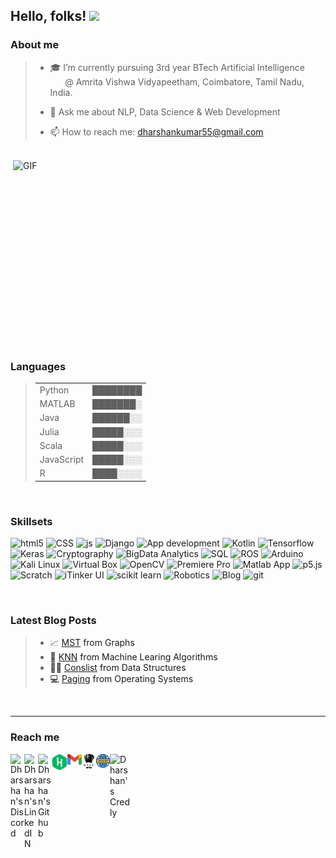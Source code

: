 ## Hello, folks! <img src="https://raw.githubusercontent.com/MartinHeinz/MartinHeinz/master/wave.gif" width="30px">


### About me

>- 🎓 I’m currently pursuing 3rd year BTech Artificial Intelligence <br>
>  &nbsp;&nbsp;&nbsp;&nbsp;&nbsp; @ Amrita Vishwa Vidyapeetham,
>      Coimbatore,
>      Tamil Nadu,
>      India.
>      
>- 💬 Ask me about NLP, Data Science & Web Development
>- 📫 How to reach me: dharshankumar55@gmail.com

<br>
 <img align="right" alt="GIF" src="https://github.com/abhisheknaiidu/abhisheknaiidu/blob/master/code.gif?raw=true" width="500" height="320" />
 
### Languages
>|                              |          |
>|------------------------------|----------|
>| Python                       | ████████ |
>| MATLAB                       | ███████░ |  
>| Java                         | ██████░░ | 
>| Julia                        | █████░░░ |
>| Scala                        | █████░░░ |
>| JavaScript                   | █████░░░ |
>| R                            | ████░░░░ |
<br>

### Skillsets
<p>
 <img alt="html5" src="https://img.shields.io/badge/-HTML5-E34F26?style=flat-square&logo=html5&logoColor=white" />
 <img alt="CSS" src="https://img.shields.io/badge/-CSS-43853d?style=flat-square&logo=css3&logoColor=white" />
 <img alt="js" src="https://img.shields.io/badge/-Java Script-43853d?style=flat-square&logo=javascript&logoColor=white" />
 <img alt="Django" src="https://img.shields.io/badge/-Django-43853d?style=flat-square&logo=django&logoColor=white" />
 
 <img alt="App development" src="https://img.shields.io/badge/-App development-43853d?style=flat-square&logo=android&logoColor=white" />
 <img alt="Kotlin" src="https://img.shields.io/badge/-Kotlin-43853d?style=flat-square&logo=kotlin&logoColor=#0095D5" />
 
 <img alt="Tensorflow" src="https://img.shields.io/badge/-Tensorflow-43853d?style=flat-square&logo=Tensorflow&logoColor=white" />
 <img alt="Keras" src="https://img.shields.io/badge/-Keras-43853d?style=flat-square&logo=keras&logoColor=#D00000" />
 
 <img alt="Cryptography" src="https://img.shields.io/badge/-Cryptography-43853d?style=flat-square&logo=bitcoin&logoColor=white" />
 <img alt="BigData Analytics" src="https://img.shields.io/badge/-BigData Analytics-43853d?style=flat-square&logo=simple-analytics&logoColor=#FF4F64" />
 <img alt="SQL" src="https://img.shields.io/badge/-SQL-43853d?style=flat-square&logo=mysql&logoColor=#4479A1" />
 
 <img alt="ROS" src="https://img.shields.io/badge/-ROS-43853d?style=flat-square&logo=ros&logoColor=#22314E" />
 <img alt="Arduino" src="https://img.shields.io/badge/-Arduino-43853d?style=flat-square&logo=arduino&logoColor=white" />
 <img alt="Kali Linux" src="https://img.shields.io/badge/-Kali Linux-43853d?style=flat-square&logo=Linux&logoColor=#557C94" />
 <img alt="Virtual Box" src="https://img.shields.io/badge/-Virtual Box-43853d?style=flat-square&logo=virtualbox&logoColor=#183A61" />
 <img alt="OpenCV" src="https://img.shields.io/badge/-OpenCV-43853d?style=flat-square&logo=opencv&logoColor=#5C3EE8" />
 
 <img alt="Premiere Pro" src="https://img.shields.io/badge/-Premiere Pro-43853d?style=flat-square&logo=adobe-premiere-pro&logoColor=#9999FF" />
 <img alt="Matlab App" src="https://img.shields.io/badge/-Matlab App-43853d?style=flat-square&logo=Apostrophe&logoColor=#4D97FF" />
 
 <img alt="p5.js" src="https://img.shields.io/badge/-p5.js-43853d?style=flat-square&logo=Processing-Foundation&logoColor=#006699" />
 <img alt="Scratch" src="https://img.shields.io/badge/-Scratch-43853d?style=flat-square&logo=scratch&logoColor=#4D97FF" />
 <img alt="iTinker UI" src="https://img.shields.io/badge/-iTinker UI-43853d?style=flat-square&logo=python&logoColor=#3776AB" />
 <img alt="scikit learn" src="https://img.shields.io/badge/-scikit learn-43853d?style=flat-square&logo=scikit-learn&logoColor=#F7931E" />
 
 <img alt="Robotics" src="https://img.shields.io/badge/-Robotics-43853d?style=flat-square&logo=Private-Internet-Access&logoColor=#4BB749" />
 <img alt="Blog" src="https://img.shields.io/badge/-Blog-43853d?style=flat-square&logo=blogger&logoColor=white" />
 <img alt="git" src="https://img.shields.io/badge/-Git-F05032?style=flat-square&logo=git&logoColor=white" />
</p>
<br>

### Latest Blog Posts
> - 📈 <a href="https://wordpress.com/post/ai538393399.wordpress.com/814">MST<a> from Graphs
> - 🤖 <a href="https://wordpress.com/post/ai538393399.wordpress.com/610">KNN<a> from Machine Learing Algorithms
> - 👨‍💻 <a href="https://wordpress.com/post/ai538393399.wordpress.com/267">Conslist<a> from Data Structures
> - ‍💻 <a href="https://wordpress.com/post/ai538393399.wordpress.com/967">Paging<a> from Operating Systems

<br>

<hr style=\"border:0.5px solid gray\"> </hr>

### Reach me
<a href="https://discordapp.com/users/760722327360110624">
  <img align="left" alt="Dharshan's Discord" width="22px" src="https://raw.githubusercontent.com/peterthehan/peterthehan/master/assets/discord.svg" />
</a>
<a href="https://www.linkedin.com/in/dharshan-kumar-ba09521a0/">
  <img align="left" alt="Dharshan's LinkedIN" width="22px" src="https://raw.githubusercontent.com/peterthehan/peterthehan/master/assets/linkedin.svg" />
</a>
<a href="https://github.com/dharshankumar2002/">
  <img align="left" alt="Dharshan's Github" width="22px" src="https://raw.githubusercontent.com/peterthehan/peterthehan/master/assets/github.svg" />
</a>
<a href="https://www.hackerrank.com/dharshan_kumar">
  <img align="left" alt="Dharshan's HackerRank" width="25px" src="assets/HackerRank_logo.svg" />
</a>
<a href="https://www.dharshankumar55@gmail.com">
  <img align="left" alt="Dharshan's Gmail" width="23px" src="assets/Gmail_logo.svg" />
</a>
<a href="https://www.codechef.com/users/dharshan_kumar">
  <img align="left" alt="Dharshan's CodeChef" width="23px" src="assets/codechef_logo.svg" />
</a>
</a>
<a href="https://ai538393399.wordpress.com/">
  <img align="left" alt="Dharshan's website" width="22px" src="assets/website_logo.svg" />
</a>
 <a href="https://www.credly.com/earner/earned">
  <img align="left" alt="Dharshan's Credly" width="32px" src="https://info.credly.com/hs-fs/hubfs/Credly_Logo_Orange_10-Inch.png?width=3000&name=Credly_Logo_Orange_10-Inch.png"
       />
</a>
